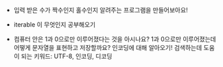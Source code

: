  
* 입력 받은 수가 짝수인지 홀수인지 알려주는 프로그램을 만들어보아요!

* iterable 이 무엇인지 공부해오기

* 컴퓨터 안은 1과 0으로만 이루어졌다는 것을 아시나요? 1과 0으로만 이루어졌는데 어떻게 문자열을 표현하고 저장할까요?
인코딩에 대해 알아오기! 검색하는데 도움이 되는 키워드: UTF-8, 인코딩, 디코딩